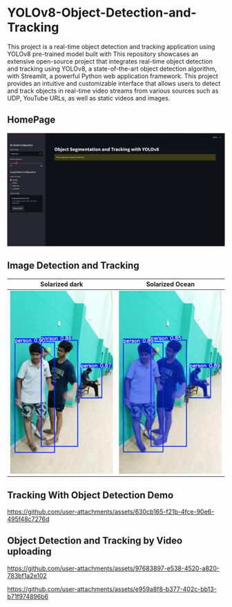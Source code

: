 # YOLOv8-Object-Detection-and-Tracking
This project is a real-time object detection and tracking application using YOLOv8 pre-trained model built with This repository showcases an extensive open-source project that integrates real-time object detection and tracking using YOLOv8, a state-of-the-art object detection algorithm, with Streamlit, a powerful Python web application framework. This project provides an intuitive and customizable interface that allows users to detect and track objects in real-time video streams from various sources such as  UDP, YouTube URLs, as well as static videos and images.


## HomePage
![homepage](https://github.com/DevanshL/YOLOv8-Object-Detection-and-Tracking/blob/main/assests/home.png)


## Image Detection and Tracking

Solarized dark             |  Solarized Ocean
:-------------------------:|:-------------------------:
![detected_image](https://github.com/DevanshL/YOLOv8-Object-Detection-and-Tracking/blob/main/Images/detected_image3.jpg)  |  ![Segemnted_image](https://github.com/DevanshL/YOLOv8-Object-Detection-and-Tracking/blob/main/Images/segmented_image3.jpg)



## Tracking With Object Detection Demo

https://github.com/user-attachments/assets/630cb165-f21b-4fce-90e6-495f48c7276d

##  Object Detection and Tracking by Video uploading

https://github.com/user-attachments/assets/97683897-e538-4520-a820-783bf1a2e102


https://github.com/user-attachments/assets/e959a8f8-b377-402c-bb13-b71f974896b6



